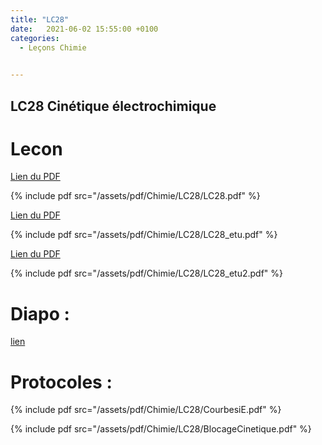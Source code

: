 ```yaml
---
title: "LC28"
date:   2021-06-02 15:55:00 +0100
categories:
  - Leçons Chimie

  
---
```


## LC28 Cinétique électrochimique

# Lecon

[Lien du PDF](/assets/pdf/Chimie/LC28/LC28.pdf)

{% include pdf src="/assets/pdf/Chimie/LC28/LC28.pdf" %}

[Lien du PDF](/assets/pdf/Chimie/LC28/LC28_etu.pdf)

{% include pdf src="/assets/pdf/Chimie/LC28/LC28_etu.pdf" %}

[Lien du PDF](/assets/pdf/Chimie/LC28/LC28_etu2.pdf)

{% include pdf src="/assets/pdf/Chimie/LC28/LC28_etu2.pdf" %}



# Diapo : 

<a href="/assets/pdf/Chimie/LC28/LC28.pptx" download>lien</a>

# Protocoles :

{% include pdf src="/assets/pdf/Chimie/LC28/CourbesiE.pdf" %}

{% include pdf src="/assets/pdf/Chimie/LC28/BlocageCinetique.pdf" %}



